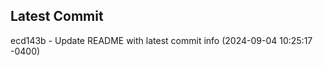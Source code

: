 
## Latest Commit
ecd143b - Update README with latest commit info (2024-09-04 10:25:17 -0400) <Yunxi-Zhou>

